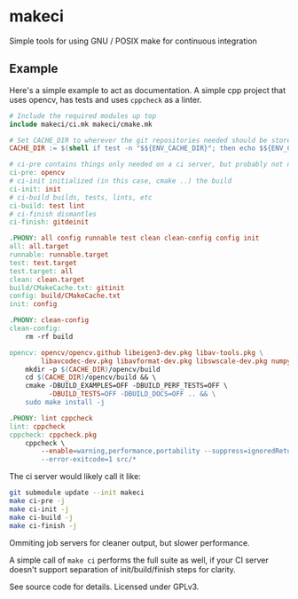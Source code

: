 # makeci
Simple tools for using GNU / POSIX make for continuous integration

## Example
Here's a simple example to act as documentation. A simple cpp project that uses
opencv, has tests and uses `cppcheck` as a linter.

```makefile
# Include the required modules up top
include makeci/ci.mk makeci/cmake.mk

# Set CACHE_DIR to wherever the git repositories needed should be stored
CACHE_DIR := $(shell if test -n "$${ENV_CACHE_DIR}"; then echo $${ENV_CACHE_DIR}; else echo "$(CACHE_DIR)"; fi;)

# ci-pre contains things only needed on a ci server, but probably not necessary in a normal build
ci-pre: opencv
# ci-init initialized (in this case, cmake ..) the build
ci-init: init
# ci-build builds, tests, lints, etc
ci-build: test lint
# ci-finish dismantles
ci-finish: gitdeinit

.PHONY: all config runnable test clean clean-config config init
all: all.target
runnable: runnable.target
test: test.target
test.target: all
clean: clean.target
build/CMakeCache.txt: gitinit
config: build/CMakeCache.txt
init: config

.PHONY: clean-config
clean-config:
	rm -rf build

opencv: opencv/opencv.github libeigen3-dev.pkg libav-tools.pkg \
        libavcodec-dev.pkg libavformat-dev.pkg libswscale-dev.pkg numpy.pip
	mkdir -p $(CACHE_DIR)/opencv/build
	cd $(CACHE_DIR)/opencv/build && \
	cmake -DBUILD_EXAMPLES=OFF -DBUILD_PERF_TESTS=OFF \
	      -DBUILD_TESTS=OFF -DBUILD_DOCS=OFF .. && \
	sudo make install -j

.PHONY: lint cppcheck
lint: cppcheck
cppcheck: cppcheck.pkg
	cppcheck \
		--enable=warning,performance,portability --suppress=ignoredReturnValue \
		--error-exitcode=1 src/*
```

The ci server would likely call it like:
```bash
git submodule update --init makeci
make ci-pre -j
make ci-init -j
make ci-build -j
make ci-finish -j
```

Ommiting job servers for cleaner output, but slower performance.

A simple call of `make ci` performs the full suite as well, if your CI server
doesn't support separation of init/build/finish steps for clarity.

See source code for details. Licensed under GPLv3.
